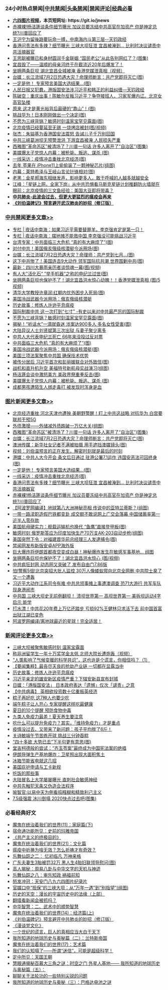 <div id="tt">
<h3>24小时热点禁闻|<a href="#%E4%B8%AD%E5%85%B1%E7%A6%81%E9%97%BB%E6%9B%B4%E5%A4%9A%E6%96%87%E7%AB%A0">中共禁闻</a>|<a href="#%E5%9B%BE%E7%89%87%E6%96%B0%E9%97%BB%E6%9B%B4%E5%A4%9A%E6%96%87%E7%AB%A0">头条禁闻</a>|<a href="#%E6%96%B0%E9%97%BB%E8%AF%84%E8%AE%BA%E6%9B%B4%E5%A4%9A%E6%96%87%E7%AB%A0">禁闻评论|<a href="#%E5%BF%85%E7%9C%8B%E7%BB%8F%E5%85%B8%E5%A5%BD%E6%96%87">经典必看</a></h3>
<ul>
<li><b><a href="http://d1.bdrive.tk/64.mp4" target="_blank">六四图片视频</a>，本页短网址: https://git.io/jnews</b></li>
<li><a href="https://github.com/fqnews/bnews/blob/master/topimagenews/20200628/1351653.md">赤裸裸!杨洁篪谈条件细节曝光 加议员要冻结中共高官在加资产 你是神定总统?川普回应了</a></li>
<li><a href="https://github.com/fqnews/bnews/blob/master/cbnews/20200628/1351731.md">王沪宁为留後路要玩命一搏，中南海内斗第三层--天钧政经</a></li>
<li><a href="https://github.com/fqnews/bnews/blob/master/topimagenews/20200628/1351654.md">香港问责法有多辣？细节曝光 三峡大坝狂泄 宜昌被淹到… 比利时决议谴责中共活摘器官</a></li>
<li><a href="https://github.com/fqnews/bnews/blob/master/yule/20200628/1351742.md">王思聪被曝已和身材圆润千金联姻 “国民老公”从此告别网红了？(图集)</a></li>
<li><a href="https://github.com/fqnews/bnews/blob/master/comments/20200628/1351819.md">宜昌毁了——温顺的母亲河终于在截流近20年后爆发了！</a></li>
<li><a href="https://github.com/fqnews/bnews/blob/master/comments/20200627/1351521.md">坐拥两条巨坝 湖北宜昌全城被淹 香港党媒泄真相（视频）</a></li>
<li><a href="https://github.com/fqnews/bnews/blob/master/topimagenews/20200628/1351915.md">台媒：长江流域7月2日恐遇大灾？命理师断言：共产党即将灭亡(图)</a></li>
<li><a href="https://github.com/fqnews/bnews/blob/master/topimagenews/20200628/1351853.md">一定是他！ 专家预言美国大选结果…(图)</a></li>
<li><a href="https://github.com/fqnews/bnews/blob/master/cbnews/20200628/1351732.md">人民日报又犯蠢，港版国安法涉习近平和韩正的利益纠缠—天钧政经</a></li>
<li><a href="https://github.com/fqnews/bnews/blob/master/cbnews/20200628/1351825.md">陈破空：重庆出事！陈敏尔反叛习近平？争夺接班人，习家军爆内讧。北京女高官坠楼 </a></li>
<li><a href="https://github.com/fqnews/bnews/blob/master/cnnews/20200628/1351911.md">原来  这才是黄光裕背后最硬的“靠山”！(图)</a></li>
<li><a href="https://github.com/fqnews/bnews/blob/master/cbnews/20200628/1351811.md">挑战华为！日本刚刚做出一个决定(图)</a></li>
<li><a href="https://github.com/fqnews/bnews/blob/master/cbnews/20200628/1352017.md">不愿为三峡背锅？敏感时刻温家宝罕见露面(图)</a></li>
<li><a href="https://github.com/fqnews/bnews/blob/master/cbnews/20200628/1351785.md">北京疫情已经蔓延至无锡 一烧烤店被封(图/视频)</a></li>
<li><a href="https://github.com/fqnews/bnews/blob/master/baitai/20200628/1351882.md">张杰：朱镕基为香港国安法震怒 告诫儿子千万别回国</a></li>
<li><a href="https://github.com/fqnews/bnews/blob/master/cbnews/20200628/1351933.md">中共三峡葛洲坝无预警泄洪 下游宜昌被淹 人民损失严重</a></li>
<li><a href="https://github.com/fqnews/bnews/blob/master/topimagenews/20200628/1351963.md">西雅图“革命苏区”被清场了？川普一句话 许多人离开了“自治区”(图集)</a></li>
<li><a href="https://github.com/fqnews/bnews/blob/master/cbnews/20200628/1351968.md">美媒爆太子党惊人内幕：被枪毙、叛逃、谋杀 (图)</a></li>
<li><a href="https://github.com/fqnews/bnews/blob/master/topimagenews/20200628/1351803.md">一线采访：疫情冲击重挫北京经济(图)</a></li>
<li><a href="https://github.com/fqnews/bnews/blob/master/cnnews/20200628/1351870.md">去年 苹果在 iPhone11上偷偷装了一颗神秘芯片(组图)</a></li>
<li><a href="https://github.com/fqnews/bnews/blob/master/cbnews/20200628/1351738.md">内幕：莱特希泽与王岐山言论针锋相对(图)</a></li>
<li><a href="https://github.com/fqnews/bnews/blob/master/bannedvideo/20200628/1351695.md">老黑：金星郝海东相继发声，影响更多人，敢于呼喊的人越多就越安全 </a></li>
<li><a href="https://github.com/fqnews/bnews/blob/master/cbnews/20200628/1351769.md">江峰：「星链上网，全家下岗」从中共恐惧看马斯克星链计划推翻防火墙就在眼前；北京疫情的三文鱼经验：美国大豆即将带毒？</a></li>
<li><b><a href="https://github.com/fqnews/bnews/blob/master/comments/20200211/1275071.md" target="_blank">中共肺炎-此波会过去，但更大更猛烈的瘟疫会再来</a></b></li>
<li><b><a href="https://github.com/fqnews/bnews/blob/master/comments/20200207/1272816.md" target="_blank">《刘伯温碑记》预言避开武汉肺炎的妙招（修订版）</a></b></li>
</ul>
</div>

<div class="catlist">
<h3><a href="https://github.com/fqnews/bnews/blob/master/cbnews/" target="_blank">中共禁闻</a><span><a href="https://github.com/fqnews/bnews/blob/master/cbnews/" target="_blank" rel="nofollow">更多文章>></a></span></h3>
<ul>
<li><a href="https://github.com/fqnews/bnews/blob/master/cbnews/20200628/1352075.md" target="_blank">专栏 | 夜话中南海：如果习近平需要替罪羊，李克强肯定是第一只！</a></li>
<li><a href="https://github.com/fqnews/bnews/blob/master/cbnews/20200628/1352074.md" target="_blank">专栏 | 夜话中南海：摆地摊不能救中国    李克强没可能挑战习近平</a></li>
<li><a href="https://github.com/fqnews/bnews/blob/master/cbnews/20200628/1352068.md" target="_blank">台湾专家：中共面临三大危机 “真的有大麻烦了”(图)</a></li>
<li><a href="https://github.com/fqnews/bnews/blob/master/cbnews/20200628/1352067.md" target="_blank">对付中共！美国俄亥俄级核潜艇今派用场(图)</a></li>
<li><a href="https://github.com/fqnews/bnews/blob/master/cbnews/20200628/1352066.md" target="_blank">台媒：长江流域7月2日恐遇大灾？命理师：共产党到七月&#8230;(图)</a></li>
<li><a href="https://github.com/fqnews/bnews/blob/master/cbnews/20200628/1352065.md" target="_blank">这下中共惨了！美国连击9大动作 领军国际抗共潮 世界围剿中共(图)</a></li>
<li><a href="https://github.com/fqnews/bnews/blob/master/cbnews/20200628/1352064.md" target="_blank">最新：四川大暴雨亲历者谈惊魂一幕(图/视频)</a></li>
<li><a href="https://github.com/fqnews/bnews/blob/master/cbnews/20200628/1352063.md" target="_blank">有人大”活化石“ ”举手机器“之称的申纪兰过世(图)</a></li>
<li><a href="https://github.com/fqnews/bnews/blob/master/cbnews/20200628/1352062.md" target="_blank">坐拥两条巨坝也保护不了！湖北宜昌洪水惊心动魄！！香港党媒泄真相 (图/5视频)</a></li>
<li><a href="https://github.com/fqnews/bnews/blob/master/cbnews/20200628/1352061.md" target="_blank">清华大学教授许章润:红朝内忧外困步入死局(图)</a></li>
<li><a href="https://github.com/fqnews/bnews/blob/master/cbnews/20200628/1352053.md" target="_blank">美国冷战武器今派用场：俄亥俄级核潜艇</a></li>
<li><a href="https://github.com/fqnews/bnews/blob/master/comments/20200628/783280.md" target="_blank">历史故事：修炼人许逊平息瘟疫</a></li>
<li><a href="https://github.com/fqnews/bnews/blob/master/cbnews/20200628/1351956.md" target="_blank">国际制裁中共 这一次打到“七寸” -有史以来对中共最严厉的国际制裁</a></li>
<li><a href="https://github.com/fqnews/bnews/blob/master/cbnews/20200628/1352017.md" target="_blank">不愿为三峡背锅？敏感时刻温家宝罕见露面(图)</a></li>
<li><a href="https://github.com/fqnews/bnews/blob/master/cbnews/20200628/1352016.md" target="_blank">揭秘！“听话水”一滴就昏迷 涉案达900多人 多名女性受害(图)</a></li>
<li><a href="https://github.com/fqnews/bnews/blob/master/cbnews/20200628/1352000.md" target="_blank">大陆异议人士刘贤斌第三次出狱 与妻子聚少离多</a></li>
<li><a href="https://github.com/fqnews/bnews/blob/master/cbnews/20200628/1351999.md" target="_blank">中共人大代表申纪兰死亡 66年来没投过反对票</a></li>
<li><a href="https://github.com/fqnews/bnews/blob/master/cbnews/20200628/1351974.md" target="_blank">中共面临三大危机 “真的有大麻烦了”(图)</a></li>
<li><a href="https://github.com/fqnews/bnews/blob/master/cbnews/20200628/1351973.md" target="_blank">美国冷战武器今派用场：俄亥俄级核潜艇(图)</a></li>
<li><a href="https://github.com/fqnews/bnews/blob/master/cbnews/20200628/1351972.md" target="_blank">美国三项法案聚焦中共国 确保技术优势</a></li>
<li><a href="https://github.com/fqnews/bnews/blob/master/cbnews/20200628/1351971.md" target="_blank">被传分居后 习近平首次和彭丽媛联合对外致信(图)</a></li>
<li><a href="https://github.com/fqnews/bnews/blob/master/cbnews/20200628/1351970.md" target="_blank">战机和直升机升空 美福特号新航母实战演习(组图)</a></li>
<li><a href="https://github.com/fqnews/bnews/blob/master/cbnews/20200628/1351969.md" target="_blank">杨洁篪会谈中激怒美方 美政界祭重拳反击(图)</a></li>
<li><a href="https://github.com/fqnews/bnews/blob/master/cbnews/20200628/1351968.md" target="_blank">美媒爆太子党惊人内幕：被枪毙、叛逃、谋杀 (图)</a></li>
<li><a href="https://github.com/fqnews/bnews/blob/master/cbnews/20200628/1351967.md" target="_blank">成都男孩遭陌生人绑走毒打 被发现时浑身是血</a></li>

</ul>
</div>
<div class="catlist">
<h3><a href="https://github.com/fqnews/bnews/blob/master/topimagenews/" target="_blank">图片新闻</a><span><a href="https://github.com/fqnews/bnews/blob/master/topimagenews/" target="_blank" rel="nofollow">更多文章>></a></span></h3>
<ul>
<li><a href="https://github.com/fqnews/bnews/blob/master/topimagenews/20200628/1352015.md" target="_blank">北京经济重挫 河北天津也遭殃 美朝野警醒！盯上中共这战略 对抗华为 白宫要联邦干预5G</a></li>
<li><a href="https://github.com/fqnews/bnews/blob/master/topimagenews/20200628/1352014.md" target="_blank">外债激增——外储减外债跌破一万亿大关(组图)</a></li>
<li><a href="https://github.com/fqnews/bnews/blob/master/topimagenews/20200628/1351963.md" target="_blank">西雅图“革命苏区”被清场了？川普一句话 许多人离开了“自治区”(图集)</a></li>
<li><a href="https://github.com/fqnews/bnews/blob/master/topimagenews/20200628/1351915.md" target="_blank">台媒：长江流域7月2日恐遇大灾？命理师断言：共产党即将灭亡(图)</a></li>
<li><a href="https://github.com/fqnews/bnews/blob/master/topimagenews/20200628/1351885.md" target="_blank">澳洲传媒：新华社女记者不满被拍摄 用手遮挡澳媒镜头(图)</a></li>
<li><a href="https://github.com/fqnews/bnews/blob/master/comments/20200628/1351782.md" target="_blank">视频：刘伯温预言的正在发生，解密时刻就是最后的时刻</a></li>
<li><a href="https://github.com/fqnews/bnews/blob/master/topimagenews/20200628/1351854.md" target="_blank">港媒：中共人大今开会 条文后日通过 驻港公署7.1运作 违国安恶法可囚终身(图)</a></li>
<li><a href="https://github.com/fqnews/bnews/blob/master/topimagenews/20200628/1351853.md" target="_blank">一定是他！ 专家预言美国大选结果…(图)</a></li>
<li><a href="https://github.com/fqnews/bnews/blob/master/topimagenews/20200628/1351803.md" target="_blank">一线采访：疫情冲击重挫北京经济(图)</a></li>
<li><a href="https://github.com/fqnews/bnews/blob/master/topimagenews/20200628/1351654.md" target="_blank">香港问责法有多辣？细节曝光 三峡大坝狂泄 宜昌被淹到… 比利时决议谴责中共活摘器官</a></li>
<li><a href="https://github.com/fqnews/bnews/blob/master/topimagenews/20200628/1351653.md" target="_blank">赤裸裸!杨洁篪谈条件细节曝光 加议员要冻结中共高官在加资产 你是神定总统?川普回应了</a></li>
<li><a href="https://github.com/fqnews/bnews/blob/master/topimagenews/20200627/1351450.md" target="_blank">【阿波罗网编译】地球第八大洲神秘亮相 传说中的亚特兰蒂斯？(组图)</a></li>
<li><a href="https://github.com/fqnews/bnews/blob/master/topimagenews/20200627/1351445.md" target="_blank">一带一路渎职造假巴铁都变卦 成交额不敢说网上广交会落幕 中国储蓄率第一近半人零存款</a></li>
<li><a href="https://github.com/fqnews/bnews/blob/master/topimagenews/20200627/1351350.md" target="_blank">美国航母硬实力：舰载运输机也换代 “鱼鹰”直接登甲板(图)</a></li>
<li><a href="https://github.com/fqnews/bnews/blob/master/topimagenews/20200627/1351349.md" target="_blank">敏感时刻 俄罗斯答应为印度加快生产70万支AK-203自动步枪(组图)</a></li>
<li><a href="https://github.com/fqnews/bnews/blob/master/topimagenews/20200627/1351336.md" target="_blank">美国突然下令：对福建晋华前总经理三人发逮捕令(图)</a></li>
<li><a href="https://github.com/fqnews/bnews/blob/master/comments/20200627/783266.md" target="_blank">禁闻网发布新版安卓APP海外版</a></li>
<li><a href="https://github.com/fqnews/bnews/blob/master/topimagenews/20200627/1351169.md" target="_blank">巨大爆炸将伊朗首都夜空变成白昼！神秘爆炸发生在敏感军事基地… 组图</a></li>
<li><a href="https://github.com/fqnews/bnews/blob/master/topimagenews/20200627/1351337.md" target="_blank">坐拥两条巨坝也保护不了！湖北宜昌洪水惊心 (图/视频)</a></li>
<li><a href="https://github.com/fqnews/bnews/blob/master/topimagenews/20200626/1350975.md" target="_blank">中共疯狂封网 动态网又突破了 发布自由门7.86版</a></li>
<li><a href="https://github.com/fqnews/bnews/blob/master/topimagenews/20200626/1350970.md" target="_blank">怕!警察5倍!北京突招大批人监控 30万人像蝼蚁爬向北京全网删 中共院士臭了又一个遭轰</a></li>
<li><a href="https://github.com/fqnews/bnews/blob/master/topimagenews/20200626/1350963.md" target="_blank">习近平大动作江系司令有难 中共总领事摊上事遭澳调查 恐71大游行 共军车队现身港闹市</a></li>
<li><a href="https://github.com/fqnews/bnews/blob/master/topimagenews/20200626/1350955.md" target="_blank">中共国 三峡大坝史无前例翻坝！ 溃坝世界第一 高坝世界第一 美拆坝运动4字启示 能学</a></li>
<li><a href="https://github.com/fqnews/bnews/blob/master/topimagenews/20200626/1350828.md" target="_blank">打水漂！中共花20年费上万亿还踏步 亏损92%王健林只求活下去 前中国首富出狱江湖已变色</a></li>
<li><a href="https://github.com/fqnews/bnews/blob/master/topimagenews/20200626/1350827.md" target="_blank">阿波罗网编译/离地球最近的星球！完全适居！</a></li>

</ul>
</div>
<div class="catlist">
<h3><a href="https://github.com/fqnews/bnews/blob/master/comments/" target="_blank">新闻评论</a><span><a href="https://github.com/fqnews/bnews/blob/master/comments/" target="_blank" rel="nofollow">更多文章>></a></span></h3>
<ul>
<li><a href="https://github.com/fqnews/bnews/blob/master/comments/20200628/1352082.md" target="_blank">三峡大坝被聚焦敏感时刻 温家宝露面</a></li>
<li><a href="https://github.com/fqnews/bnews/blob/master/comments/20200628/1352081.md" target="_blank">称非洲留学生一年十万奖学金太低 北师大院长遭炮轰（视频）</a></li>
<li><a href="https://github.com/fqnews/bnews/blob/master/comments/20200628/1352080.md" target="_blank">“人类影响了气候变暖的科学共识”，这也许是个谎言，你相信吗？（1）</a></li>
<li><a href="https://github.com/fqnews/bnews/blob/master/comments/20200628/1352057.md" target="_blank">【要闻集粹】最丧尽天良的抢劫产业链 一切都在显露当中</a></li>
<li><a href="https://github.com/fqnews/bnews/blob/master/comments/20200628/783280.md" target="_blank">历史故事：修炼人许逊平息瘟疫</a></li>
<li><a href="https://github.com/fqnews/bnews/blob/master/comments/20200628/1352023.md" target="_blank">习近平亲定的雄安新区疫情严重？下辖安新县宣布封城</a></li>
<li><a href="https://github.com/fqnews/bnews/blob/master/comments/20200628/1352022.md" target="_blank">日媒：「港版国安法」 日本政府表达「遗憾」仅次「谴责」之意</a></li>
<li><a href="https://github.com/fqnews/bnews/blob/master/comments/20200628/1352021.md" target="_blank">【中共病毒】 英相欲投资数十亿重振英经济</a></li>
<li><a href="https://github.com/fqnews/bnews/blob/master/comments/20200628/1352020.md" target="_blank">粽子再好吃  这7种人也要少吃</a></li>
<li><a href="https://github.com/fqnews/bnews/blob/master/comments/20200628/1352007.md" target="_blank">端午粽子让人开心  专家提醒这样吃最健康</a></li>
<li><a href="https://github.com/fqnews/bnews/blob/master/comments/20200628/1352006.md" target="_blank">夏日的10个提醒  预防食物中毒</a></li>
<li><a href="https://github.com/fqnews/bnews/blob/master/comments/20200628/1352005.md" target="_blank">九类人免疫力最差！夏天养生要注意</a></li>
<li><a href="https://github.com/fqnews/bnews/blob/master/comments/20200628/1352004.md" target="_blank">吃什么可以提升免疫力？其实，「维持免疫力」才是重点</a></li>
<li><a href="https://github.com/fqnews/bnews/blob/master/comments/20200628/1352003.md" target="_blank">疫情没过去，又带来了新问题：孩子平均胖了6斤！</a></li>
<li><a href="https://github.com/fqnews/bnews/blob/master/comments/20200628/1352002.md" target="_blank">关诗敏端午节苦练开球 挑战三分钟吞粽</a></li>
<li><a href="https://github.com/fqnews/bnews/blob/master/comments/20200628/1351980.md" target="_blank">“四十多欲 大势已去”下半句更有意思(图)</a></li>
<li><a href="https://github.com/fqnews/bnews/blob/master/comments/20200628/1351979.md" target="_blank">堂吉柯德般的尝试：“齐玉苓案”最终成为中国宪法案的绝唱</a></li>
<li><a href="https://github.com/fqnews/bnews/blob/master/comments/20200628/1351938.md" target="_blank">伊朗导弹生产基地爆炸：卫星照出现大面积焦土</a></li>
<li><a href="https://github.com/fqnews/bnews/blob/master/comments/20200628/1351937.md" target="_blank">冰箱节能省电就这几招</a></li>
<li><a href="https://github.com/fqnews/bnews/blob/master/comments/20200628/1351936.md" target="_blank">美国庇护申请与工卡新规</a></li>
<li><a href="https://github.com/fqnews/bnews/blob/master/comments/20200628/1351935.md" target="_blank">吃饭的那些事</a></li>
<li><a href="https://github.com/fqnews/bnews/blob/master/comments/20200628/1351934.md" target="_blank">大陆冒名上大学屡屡曝光 直刺社会敏感神经</a></li>
<li><a href="https://github.com/fqnews/bnews/blob/master/comments/20200628/1351929.md" target="_blank">中共先触犯天条又伪造合法程序</a></li>
<li><a href="https://github.com/fqnews/bnews/blob/master/comments/20200628/1351928.md" target="_blank">喻智官:以易中天为例看捣糨糊和精致利己主义</a></li>
<li><a href="https://github.com/fqnews/bnews/blob/master/comments/20200628/1351927.md" target="_blank">7.5级强震 冰川倒塌 2020快点过去吧(图集)</a></li>

</ul>
</div>

<div class="catlist">
<h3>必看经典好文</h3>
<ul>
<li><a href="https://github.com/fqnews/bnews/blob/master/topimagenews/20180530/950691.md" target="_blank">魔鬼在统治着我们的世界(11)：家庭篇(下)</a></li>
<li><a href="https://github.com/fqnews/bnews/blob/master/cbnews/20180711/970353.md" target="_blank">宿命通功能所见：史前的玛雅帝国</a></li>
<li><a href="https://github.com/fqnews/bnews/blob/master/bookwiki/20171120/858084.md" target="_blank">《共产主义的终极目的》</a></li>
<li><a href="https://github.com/fqnews/bnews/blob/master/comments/20180802/980476.md" target="_blank">魔鬼在统治着我们的世界(21)：文化篇</a></li>
<li><a href="https://github.com/fqnews/bnews/blob/master/comments/20200502/1322275.md" target="_blank">瘟疫中祈祷为啥无效？怎么祈祷才有奇效？</a></li>
<li><a href="https://github.com/fqnews/bnews/blob/master/tculture/20170711/790081.md" target="_blank">乐舞仙踪之二： 忆初临凡 万神来格</a></li>
<li><a href="https://github.com/fqnews/bnews/blob/master/cbnews/20200611/1343037.md" target="_blank">广东夫妻生3胎被罚32万 黑人生4胎妇联领导慰问(图)</a></li>
<li><a href="https://github.com/fqnews/bnews/blob/master/aomi/history/20170924/831575.md" target="_blank">高人揭秘：周易八卦与中华文字的天机与神迹</a></li>
<li><a href="https://github.com/fqnews/bnews/blob/master/tculture/20170717/792953.md" target="_blank">乐舞仙踪之八：审乐知政 祸福前知</a></li>
<li><a href="https://github.com/fqnews/bnews/blob/master/comments/20200604/783200.md" target="_blank">怒发冲冠：天安门八九六四图片纪录片</a></li>
<li><a href="https://github.com/fqnews/bnews/blob/master/cbnews/20200624/1349641.md" target="_blank">官媒口中“担保”的三峡大坝：从“万年一遇”到“别指望”(组图)</a></li>
<li><a href="https://github.com/fqnews/bnews/blob/master/tculture/20121025/73065.md" target="_blank">历史的天空：漫长的宇宙历史中的法缘（上部）</a></li>
<li><a href="https://github.com/fqnews/bnews/blob/master/fanqiang/20200616/1345793.md" target="_blank">翻墙看新闻会被抓吗？</a></li>
<li><a href="https://github.com/fqnews/bnews/blob/master/comments/20200605/783249.md" target="_blank">中华智慧：二、武术中的顺势智慧</a></li>
<li><a href="https://github.com/fqnews/bnews/blob/master/topimagenews/20180605/953415.md" target="_blank">魔鬼在统治着我们的世界(14)：经济篇(上)</a></li>
<li><a href="https://github.com/fqnews/bnews/blob/master/comments/20200207/1272816.md" target="_blank">《刘伯温碑记》预言避开中共肺炎的妙招（修订版）</a></li>
<li><a href="https://github.com/fqnews/bnews/blob/master/comments/20200521/783167.md" target="_blank">《漫谈党文化》</a></li>
<li><a href="https://github.com/fqnews/bnews/blob/master/comments/20200621/1348067.md" target="_blank">一个世纪的谎言，巨人的真相应当大白于天下</a></li>
<li><a href="https://github.com/fqnews/bnews/blob/master/tculture/xiulian/20170614/774347.md" target="_blank">我所知道的地球历史与奥秘篇（二）：兰特斯帝国</a></li>
<li><a href="https://github.com/fqnews/bnews/blob/master/topimagenews/20180620/960677.md" target="_blank">魔鬼在统治着我们的世界(17)：艺术篇</a></li>
<li><a href="https://github.com/fqnews/bnews/blob/master/sohnews/20161029/607205.md" target="_blank">我们的认知塌了——所谓“迷信”，可能是超级科学！</a></li>
<li><a href="https://github.com/fqnews/bnews/blob/master/tculture/xiulian/20151111/470021.md" target="_blank">定中所见：天国王朝</a></li>
<li><a href="https://github.com/fqnews/bnews/blob/master/cbnews/20170907/819423.md" target="_blank">慧眼通揭秘百慕大三角之谜：时空之门 外星人基地—— 我所知道的地球历史与奥秘篇（五）：</a></li>
<li><a href="https://github.com/fqnews/bnews/blob/master/comments/20190417/1114875.md" target="_blank">聊聊关于法轮功的一些特别尖锐的问题</a></li>
<li><a href="https://github.com/fqnews/bnews/blob/master/tculture/xiulian/20170726/797589.md" target="_blank">我所知道的地球历史与奥秘（三）：巴格达电池之谜</a></li>

</ul>
</div>